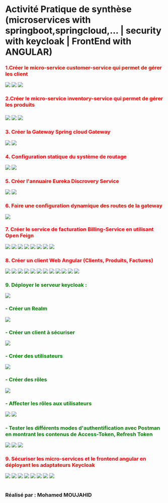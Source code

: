 <h1 >Activité Pratique de synthèse (microservices with springboot,springcloud,... | security with keycloak | FrontEnd with ANGULAR)</h3>

<h3 style="color:red" >1.Créer le micro-service customer-service qui permet de gérer les client</h3>
    <img src="captures/1.1.png">
    <img src="captures/1.2.png">
    <img src="captures/1.3.png">

<h3 style="color:red">2.Créer le micro-service inventory-service qui permet de gérer les produits<h3 style="color:red">
    <img src="captures/2.1.png">
    <img src="captures/2.2.png">
    <img src="captures/2.3.png">

<h3 style="color:red">3. Créer la Gateway Spring cloud Gateway</h3>
    <img src="captures/3.1.png">
    <img src="captures/3.2.png">

<h3 style="color:red">4. Configuration statique du système de routage</h3>
    <img src="captures/4.1.png">
    <img src="captures/4.2.png">

<h3 style="color:red">5. Créer l'annuaire Eureka Discrovery Service</h3>
    <img src="captures/5.1.png">
    <img src="captures/5.2.png">
<h3 style="color:red">6. Faire une configuration dynamique des routes de la gateway</h3>
    <img src="captures/6.png">

<h3 style="color:red">7. Créer le service de facturation Billing-Service en utilisant Open Feign</h3>
    <img src="captures/7.1.png">
    <img src="captures/7.2.png">
    <img src="captures/7.3.png">
    <img src="captures/7.4.png">
    <img src="captures/7.5.png">
    <img src="captures/7.6.png">
    <img src="captures/7.7.png">
    <img src="captures/7.8.png">

<h3 style="color:red">8. Créer un client Web Angular (Clients, Produits, Factures)</h3>
    <img src="captures/8.1.png">
    <img src="captures/8.2.png">
    <img src="captures/8.3.png">
    <img src="captures/8.4.png">
    <img src="captures/8.5.png">
    <img src="captures/8.6.png">
    <img src="captures/8.7.png">
    <img src="captures/8.8.png">
    <img src="captures/8.9.png">
    <img src="captures/8.10.png">
    <img src="captures/8.11.png">
    <img src="captures/8.12.png">

<h3 style="color:green">9. Déployer le serveur keycloak :</h3>
       <img src="captures/9.png">
     <h3 style="color:green">- Créer un Realm</h3>  
       <img src="captures/9.1.png">
     <h3 style="color:green">- Créer un client à sécuriser</h3>
            <img src="captures/9.2.png">
     <h3 style="color:green">- Créer des utilisateurs</h3>
            <img src="captures/9.3.png">
     <h3 style="color:green">- Créer des rôles</h3>
            <img src="captures/9.4.png">
     <h3 style="color:green">- Affecter les rôles aux utilisateurs</h3>
            <img src="captures/9.5.png">
            <img src="captures/9.6.png">
     <h3 style="color:green">- Tester les différents modes d'authentification avec Postman en montrant les contenus de Access-Token, Refresh Token </h3>
            <img src="captures/9.7.png">
            <img src="captures/9.8.png">
            <img src="captures/9.9.png">

<h3 style="color:red">9. Sécuriser les micro-services et le frontend angular en déployant les adaptateurs Keycloak</h3>
            <img src="captures/10.1.png">
            <img src="captures/10.2.png">
            <img src="captures/10.3.png">
            <img src="captures/10.4.png">
            <img src="captures/10.5.png">
            <img src="captures/10.6.png">
            <img src="captures/10.7.png">
            <img src="captures/10.8.png">
<br> <br>
<h3> Réalisé par : <bold>Mohamed MOUJAHID</bold></h3>